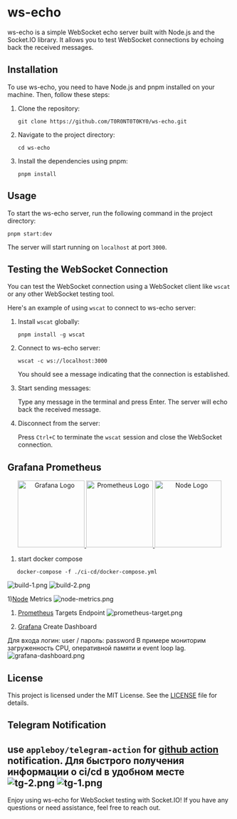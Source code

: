 # ws-echo

ws-echo is a simple WebSocket echo server built with Node.js and the Socket.IO library. It allows you to test WebSocket connections by echoing back the received messages.

## Installation

To use ws-echo, you need to have Node.js and pnpm installed on your machine. Then, follow these steps:

1. Clone the repository:

   ```shell
   git clone https://github.com/T0R0NT0T0KY0/ws-echo.git
   ```

2. Navigate to the project directory:

   ```shell
   cd ws-echo
   ```

3. Install the dependencies using pnpm:

   ```shell
   pnpm install
   ```

## Usage

To start the ws-echo server, run the following command in the project directory:

```shell
pnpm start:dev
```

The server will start running on `localhost` at port `3000`.

## Testing the WebSocket Connection

You can test the WebSocket connection using a WebSocket client like `wscat` or any other WebSocket testing tool.

Here's an example of using `wscat` to connect to ws-echo server:

1. Install `wscat` globally:

   ```shell
   pnpm install -g wscat
   ```

2. Connect to ws-echo server:

   ```shell
   wscat -c ws://localhost:3000
   ```

   You should see a message indicating that the connection is established.

3. Start sending messages:

   Type any message in the terminal and press Enter. The server will echo back the received message.

4. Disconnect from the server:

   Press `Ctrl+C` to terminate the `wscat` session and close the WebSocket connection.

## Grafana Prometheus

<div align="center">
  <a href="https://grafana.com/" target="blank">
   <img src="./img/grafana-logo.png" width="150" alt="Grafana Logo" />
</a>
  <a href="https://prometheus.io/" target="blank">
<img src="./img/prometheus-logo.png" width="150" alt="Prometheus Logo" />
</a>
  <a href="https://nodejs.org/" target="blank">
<img src="./img/node-logo.png" width="150" alt="Node Logo" />
</a>
</div>

1) start docker compose
```
   docker-compose -f ./ci-cd/docker-compose.yml
```
![build-1.png](img%2Fbuild-1.png)
![build-2.png](img%2Fbuild-2.png)

1)[Node](http://localhost:3000/metrics) Metrics
![node-metrics.png](img%2Fnode-metrics.png)

1) [Prometheus](http://localhost:9090/targets) Targets Endpoint
![prometheus-target.png](img%2Fprometheus-target.png)

1) [Grafana](http://localhost:8080/) Create Dashboard

Для входа логин: user / пароль: password
В примере мониторим загруженность CPU, оперативной памяти и event loop lag. 
![grafana-dashboard.png](img%2Fgrafana-dashboard.png)

## License

This project is licensed under the MIT License. See the [LICENSE](LICENSE) file for details.

## Telegram Notification

use `appleboy/telegram-action` for [github action](.github/workflows/nodejs.yml) notification.
Для быстрого получения информации о ci/cd в удобном месте
![tg-2.png](img%2Ftg-2.png)
![tg-1.png](img%2Ftg-1.png)
---

Enjoy using ws-echo for WebSocket testing with Socket.IO! If you have any questions or need assistance, feel free to
reach out.
